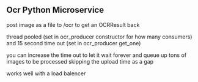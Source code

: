 ## Ocr Python Microservice 

post image as a file to /ocr to get an OCRResult back

thread pooled (set in ocr_producer constructor for how many consumers) and 15 second time out (set in ocr_producer get_one)



you can increase the time out to let it wait forever and queue up tons of images to be processed skipping the upload time as a gap

works well with a load balencer  